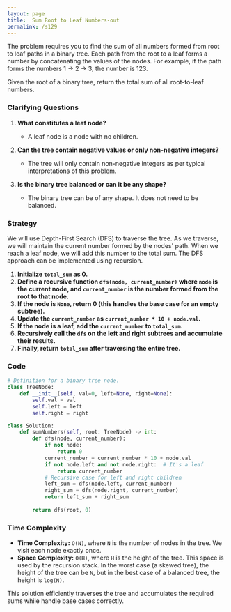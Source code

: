 ```yaml
---
layout: page
title:  Sum Root to Leaf Numbers-out
permalink: /s129
---
```

The problem requires you to find the sum of all numbers formed from root to leaf paths in a binary tree. Each path from the root to a leaf forms a number by concatenating the values of the nodes. For example, if the path forms the numbers 1 -> 2 -> 3, the number is 123.

Given the root of a binary tree, return the total sum of all root-to-leaf numbers.

### Clarifying Questions
1. **What constitutes a leaf node?**
   - A leaf node is a node with no children.
   
2. **Can the tree contain negative values or only non-negative integers?**
   - The tree will only contain non-negative integers as per typical interpretations of this problem.

3. **Is the binary tree balanced or can it be any shape?**
   - The binary tree can be of any shape. It does not need to be balanced.

### Strategy
We will use Depth-First Search (DFS) to traverse the tree. As we traverse, we will maintain the current number formed by the nodes' path. When we reach a leaf node, we will add this number to the total sum. The DFS approach can be implemented using recursion.

1. **Initialize `total_sum` as 0.**
2. **Define a recursive function `dfs(node, current_number)` where `node` is the current node, and `current_number` is the number formed from the root to that node.**
3. **If the node is `None`, return 0 (this handles the base case for an empty subtree).**
4. **Update the `current_number` as `current_number * 10 + node.val`.**
5. **If the node is a leaf, add the `current_number` to `total_sum`.**
6. **Recursively call the `dfs` on the left and right subtrees and accumulate their results.**
7. **Finally, return `total_sum` after traversing the entire tree.**

### Code
```python
# Definition for a binary tree node.
class TreeNode:
    def __init__(self, val=0, left=None, right=None):
        self.val = val
        self.left = left
        self.right = right

class Solution:
    def sumNumbers(self, root: TreeNode) -> int:
        def dfs(node, current_number):
            if not node:
                return 0
            current_number = current_number * 10 + node.val
            if not node.left and not node.right:  # It's a leaf
                return current_number
            # Recursive case for left and right children
            left_sum = dfs(node.left, current_number)
            right_sum = dfs(node.right, current_number)
            return left_sum + right_sum
        
        return dfs(root, 0)
```

### Time Complexity
- **Time Complexity:** `O(N)`, where `N` is the number of nodes in the tree. We visit each node exactly once.
- **Space Complexity:** `O(H)`, where `H` is the height of the tree. This space is used by the recursion stack. In the worst case (a skewed tree), the height of the tree can be `N`, but in the best case of a balanced tree, the height is `log(N)`.

This solution efficiently traverses the tree and accumulates the required sums while handle base cases correctly.